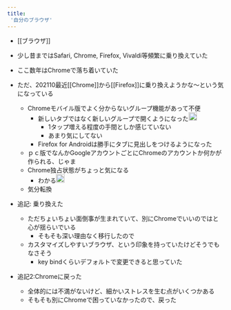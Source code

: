 ```yaml
---
title:
 '自分のブラウザ'
---
```


- [[ブラウザ]]

- 少し昔まではSafari, Chrome, Firefox, Vivaldi等頻繁に乗り換えていた
- ここ数年はChromeで落ち着いていた
- ただ、202110最近[[Chrome]]から[[Firefox]]に乗り換えようかな〜という気になっている
    - Chromeモバイル版でよく分からないグループ機能があって不便
        - 新しいタブではなく新しいグループで開くようになった<img src='https://scrapbox.io/api/pages/blu3mo-public/takker/icon' alt='takker.icon' height="19.5"/>
            - 1タップ増える程度の手間としか感じていない
            - あまり気にしてない
        - Firefox for Androidは勝手にタブに見出しをつけるようになった
    - ｐｃ版でなんかGoogleアカウントごとにChromeのアカウントか何かが作られる、じゃま
    - Chrome独占状態がちょっと気になる
        - わかる<img src='https://scrapbox.io/api/pages/blu3mo-public/takker/icon' alt='takker.icon' height="19.5"/>
    - 気分転換
- 追記: 乗り換えた
    - ただちょいちょい面倒事が生まれていて、別にChromeでいいのではと心が揺らいでいる
        - そもそも深い理由なく移行したので
    - カスタマイズしやすいブラウザ、という印象を持っていたけどそうでもなさそう
        - key bindくらいデフォルトで変更できると思っていた
- 追記2:Chromeに戻った
    - 全体的には不満がないけど、細かいストレスを生む点がいくつかある
    - そもそも別にChromeで困っていなかったので、戻った
